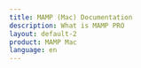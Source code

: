 ```yaml
---
title: MAMP (Mac) Documentation
description: What is MAMP PRO
layout: default-2
product: MAMP Mac
language: en
---
```


